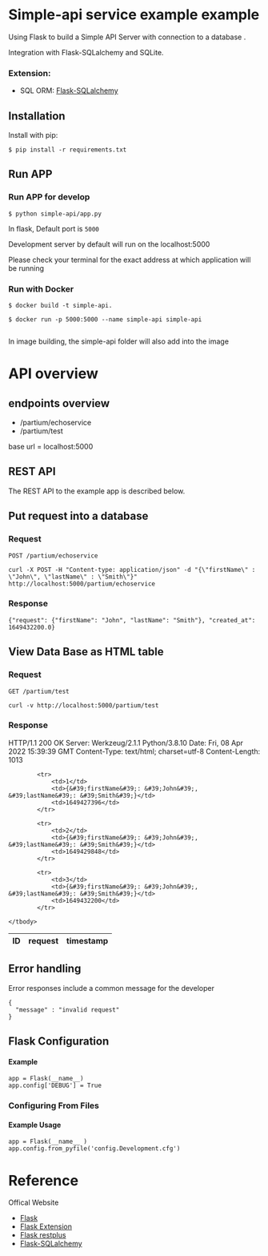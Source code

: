 # Simple-api service example  example

Using Flask to build a Simple API Server with connection to a database .

Integration with Flask-SQLalchemy and SQLite.

### Extension:


- SQL ORM: [Flask-SQLalchemy](http://flask-sqlalchemy.pocoo.org/2.1/)


## Installation


Install with pip:

```
$ pip install -r requirements.txt
```



## Run APP
### Run APP for develop
```
$ python simple-api/app.py
```
In flask, Default port is `5000`

Development server by default will run on the localhost:5000

Please check your terminal for the exact address at which application will be running 

### Run with Docker

```
$ docker build -t simple-api.

$ docker run -p 5000:5000 --name simple-api simple-api 
 
```
In image building, the simple-api folder will also add into the image

# API overview

## endpoints overview 


* /partium/echoservice 
* /partium/test 

base url  = localhost:5000

## REST API

The REST API to the example app is described below.

## Put request into a database 

### Request

`POST /partium/echoservice`

    curl -X POST -H "Content-type: application/json" -d "{\"firstName\" : \"John\", \"lastName\" : \"Smith\"}"  http://localhost:5000/partium/echoservice

### Response

    {"request": {"firstName": "John", "lastName": "Smith"}, "created_at": 1649432200.0}
    
## View Data Base as HTML table 
### Request

`GET /partium/test`

    curl -v http://localhost:5000/partium/test

### Response

HTTP/1.1 200 OK
Server: Werkzeug/2.1.1 Python/3.8.10
Date: Fri, 08 Apr 2022 15:39:39 GMT
Content-Type: text/html; charset=utf-8
Content-Length: 1013


<table>
  <thead>
    <tr>
        <th>ID</th>
        <th>request</th>
        <th>timestamp</th>
    </tr>
    </thead>    
    <tbody>
         
            <tr>
                <td>1</td>
                <td>{&#39;firstName&#39;: &#39;John&#39;, &#39;lastName&#39;: &#39;Smith&#39;}</td>
                <td>1649427396</td>
            </tr>
            
            <tr>
                <td>2</td>
                <td>{&#39;firstName&#39;: &#39;John&#39;, &#39;lastName&#39;: &#39;Smith&#39;}</td>
                <td>1649429848</td>
            </tr>
            
            <tr>
                <td>3</td>
                <td>{&#39;firstName&#39;: &#39;John&#39;, &#39;lastName&#39;: &#39;Smith&#39;}</td>
                <td>1649432200</td>
            </tr>
        
    </tbody>
</table></body>

## Error handling

Error responses include a common message for the developer

    {
      "message" : "invalid request"
    }


## Flask Configuration

#### Example

```
app = Flask(__name__)
app.config['DEBUG'] = True
```
### Configuring From Files

#### Example Usage

```
app = Flask(__name__ )
app.config.from_pyfile('config.Development.cfg')
```


# Reference

Offical Website

- [Flask](http://flask.pocoo.org/)
- [Flask Extension](http://flask.pocoo.org/extensions/)
- [Flask restplus](http://flask-restplus.readthedocs.io/en/stable/)
- [Flask-SQLalchemy](http://flask-sqlalchemy.pocoo.org/2.1/)















